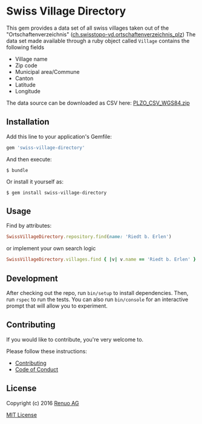 # Swiss Village Directory

This gem provides a data set of all swiss villages taken out of the
"Ortschaftenverzeichnis" ([ch.swisstopo-vd.ortschaftenverzeichnis_plz][4])
The data set made available through a ruby object called `Village` contains the following fields

* Village name
* Zip code
* Municipal area/Commune
* Canton
* Latitude
* Longitude

The data source can be downloaded as CSV here: [PLZO_CSV_WGS84.zip][5]

## Installation

Add this line to your application's Gemfile:

```ruby
gem 'swiss-village-directory'
```

And then execute:

    $ bundle

Or install it yourself as:

    $ gem install swiss-village-directory

## Usage

Find by attributes:

```ruby
SwissVillageDirectory.repository.find(name: 'Riedt b. Erlen')
```

or implement your own search logic

```ruby
SwissVillageDirectory.villages.find { |v| v.name == 'Riedt b. Erlen' }
```

## Development

After checking out the repo, run `bin/setup` to install dependencies. Then, run `rspec` to run the tests.
You can also run `bin/console` for an interactive prompt that will allow you to experiment.

## Contributing

If you would like to contribute, you're very welcome to.

Please follow these instructions:

* [Contributing][1]
* [Code of Conduct][2]

## License

Copyright (c) 2016 [Renuo AG]

[MIT License][3]

[1]: CONTRIBUTING.md
[2]: CODE_OF_CONDUCT.md
[3]: LICENSE

[4]: https://data.geo.admin.ch/ch.swisstopo-vd.ortschaftenverzeichnis_plz/
[5]: https://data.geo.admin.ch/ch.swisstopo-vd.ortschaftenverzeichnis_plz/PLZO_CSV_WGS84.zip

[Renuo AG]: https://www.renuo.ch

